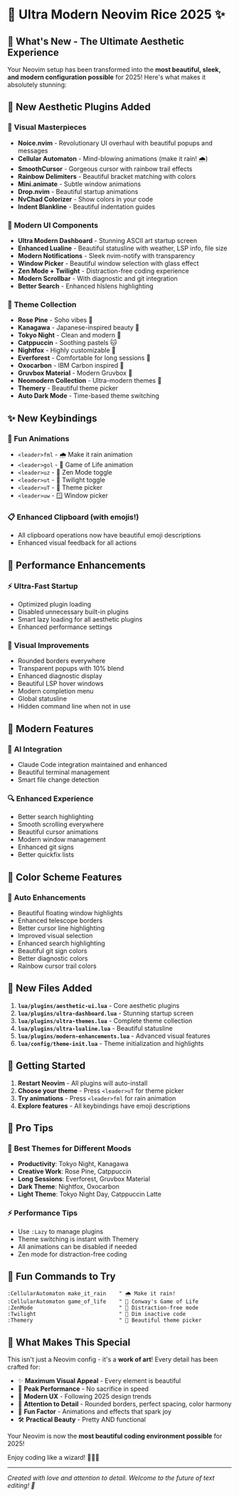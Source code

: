 # 🚀 Ultra Modern Neovim Rice 2025 ✨

## 🎯 What's New - The Ultimate Aesthetic Experience

Your Neovim setup has been transformed into the **most beautiful, sleek, and modern configuration possible** for 2025! Here's what makes it absolutely stunning:

## 🌟 New Aesthetic Plugins Added

### 🎨 **Visual Masterpieces**
- **Noice.nvim** - Revolutionary UI overhaul with beautiful popups and messages
- **Cellular Automaton** - Mind-blowing animations (make it rain! 🌧️)
- **SmoothCursor** - Gorgeous cursor with rainbow trail effects
- **Rainbow Delimiters** - Beautiful bracket matching with colors
- **Mini.animate** - Subtle window animations
- **Drop.nvim** - Beautiful startup animations
- **NvChad Colorizer** - Show colors in your code
- **Indent Blankline** - Beautiful indentation guides

### 🎪 **Modern UI Components**
- **Ultra Modern Dashboard** - Stunning ASCII art startup screen
- **Enhanced Lualine** - Beautiful statusline with weather, LSP info, file size
- **Modern Notifications** - Sleek nvim-notify with transparency
- **Window Picker** - Beautiful window selection with glass effect
- **Zen Mode + Twilight** - Distraction-free coding experience
- **Modern Scrollbar** - With diagnostic and git integration
- **Better Search** - Enhanced hlslens highlighting

### 🌈 **Theme Collection**
- **Rose Pine** - Soho vibes 🌸
- **Kanagawa** - Japanese-inspired beauty 🌊
- **Tokyo Night** - Clean and modern 🌙
- **Catppuccin** - Soothing pastels 🐱
- **Nightfox** - Highly customizable 🦊
- **Everforest** - Comfortable for long sessions 🌲
- **Oxocarbon** - IBM Carbon inspired 🌌
- **Gruvbox Material** - Modern Gruvbox 🎃
- **Neomodern Collection** - Ultra-modern themes 🌈
- **Themery** - Beautiful theme picker
- **Auto Dark Mode** - Time-based theme switching

## ✨ **New Keybindings**

### 🎪 Fun Animations
- `<leader>fml` - 🌧️ Make it rain animation
- `<leader>gol` - 🧬 Game of Life animation
- `<leader>uz` - 🧘 Zen Mode toggle
- `<leader>ut` - 🌅 Twilight toggle
- `<leader>uT` - 🎨 Theme picker
- `<leader>uw` - 🪟 Window picker

### 📋 Enhanced Clipboard (with emojis!)
- All clipboard operations now have beautiful emoji descriptions
- Enhanced visual feedback for all actions

## 🚀 **Performance Enhancements**

### ⚡ Ultra-Fast Startup
- Optimized plugin loading
- Disabled unnecessary built-in plugins
- Smart lazy loading for all aesthetic plugins
- Enhanced performance settings

### 🎨 **Visual Improvements**
- Rounded borders everywhere
- Transparent popups with 10% blend
- Enhanced diagnostic display
- Beautiful LSP hover windows
- Modern completion menu
- Global statusline
- Hidden command line when not in use

## 🎯 **Modern Features**

### 🤖 **AI Integration**
- Claude Code integration maintained and enhanced
- Beautiful terminal management
- Smart file change detection

### 🔍 **Enhanced Experience**
- Better search highlighting
- Smooth scrolling everywhere
- Beautiful cursor animations
- Modern window management
- Enhanced git signs
- Better quickfix lists

## 🎨 **Color Scheme Features**

### 🌈 **Auto Enhancements**
- Beautiful floating window highlights
- Enhanced telescope borders
- Better cursor line highlighting
- Improved visual selection
- Enhanced search highlighting
- Beautiful git sign colors
- Better diagnostic colors
- Rainbow cursor trail colors

## 📁 **New Files Added**

1. **`lua/plugins/aesthetic-ui.lua`** - Core aesthetic plugins
2. **`lua/plugins/ultra-dashboard.lua`** - Stunning startup screen
3. **`lua/plugins/ultra-themes.lua`** - Complete theme collection
4. **`lua/plugins/ultra-lualine.lua`** - Beautiful statusline
5. **`lua/plugins/modern-enhancements.lua`** - Advanced visual features
6. **`lua/config/theme-init.lua`** - Theme initialization and highlights

## 🚀 **Getting Started**

1. **Restart Neovim** - All plugins will auto-install
2. **Choose your theme** - Press `<leader>uT` for theme picker
3. **Try animations** - Press `<leader>fml` for rain animation
4. **Explore features** - All keybindings have emoji descriptions

## 🎯 **Pro Tips**

### 🌟 **Best Themes for Different Moods**
- **Productivity**: Tokyo Night, Kanagawa
- **Creative Work**: Rose Pine, Catppuccin  
- **Long Sessions**: Everforest, Gruvbox Material
- **Dark Theme**: Nightfox, Oxocarbon
- **Light Theme**: Tokyo Night Day, Catppuccin Latte

### ⚡ **Performance Tips**
- Use `:Lazy` to manage plugins
- Theme switching is instant with Themery
- All animations can be disabled if needed
- Zen mode for distraction-free coding

## 🎪 **Fun Commands to Try**

```vim
:CellularAutomaton make_it_rain    " 🌧️ Make it rain!
:CellularAutomaton game_of_life    " 🧬 Conway's Game of Life
:ZenMode                           " 🧘 Distraction-free mode
:Twilight                          " 🌅 Dim inactive code
:Themery                           " 🎨 Beautiful theme picker
```

## 🌟 **What Makes This Special**

This isn't just a Neovim config - it's a **work of art**! Every detail has been crafted for:

- ✨ **Maximum Visual Appeal** - Every element is beautiful
- 🚀 **Peak Performance** - No sacrifice in speed
- 🎯 **Modern UX** - Following 2025 design trends
- 💎 **Attention to Detail** - Rounded borders, perfect spacing, color harmony
- 🎪 **Fun Factor** - Animations and effects that spark joy
- 🛠️ **Practical Beauty** - Pretty AND functional

Your Neovim is now the **most beautiful coding environment possible** for 2025! 

Enjoy coding like a wizard! 🧙‍♂️✨

---

*Created with love and attention to detail. Welcome to the future of text editing! 🚀*